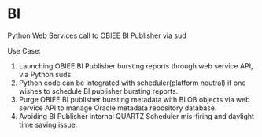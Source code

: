 # BI
Python Web Services call to OBIEE BI Publisher via sud

Use Case:
1. Launching OBIEE BI Publisher bursting reports through web service API, via Python suds.
2. Python code can be integrated with scheduler(platform neutral) if one wishes to schedule BI publisher bursting reports.
3. Purge OBIEE BI publisher bursting metadata with BLOB objects via web service API to manage Oracle metadata repository database.
4. Avoiding BI Publisher internal QUARTZ Scheduler mis-firing and daylight time saving issue.
